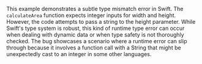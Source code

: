 This example demonstrates a subtle type mismatch error in Swift. The `calculateArea` function expects integer inputs for width and height. However, the code attempts to pass a string to the height parameter. While Swift's type system is robust, this kind of runtime type error can occur when dealing with dynamic data or when type safety is not thoroughly checked. The bug showcases a scenario where a runtime error can slip through because it involves a function call with a String that might be unexpectedly cast to an integer in some other languages.